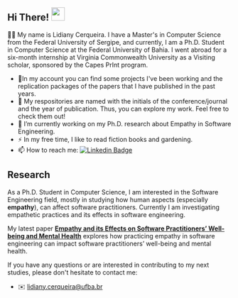 ## Hi There!   <img src="https://media.giphy.com/media/hvRJCLFzcasrR4ia7z/giphy.gif" width="30px"/>


:woman_technologist: My name is Lidiany Cerqueira. I have a Master's in Computer Science from the Federal University of Sergipe, and currently, I am a Ph.D. Student in Computer Science at the Federal University of Bahia. I went abroad for a six-month internship at Virginia Commonwealth University as a Visiting scholar, sponsored by the Capes PrInt program.    

- 🔭In my account you can find some projects I've been working and the replication packages of the papers that I have published in the past years.
- :file_folder: My respositories are named with the initials of the conference/journal and the year of publication. Thus, you can explore my work. Feel free to check them out!
- 🌱 I’m currently working on my Ph.D. research about Empathy in Software Engineering.
- :zap: In my free time, I like to read fiction books and gardening.
- :mailbox: How to reach me: [![Linkedin Badge](https://img.shields.io/badge/-lidianycs-blue?style=flat&logo=Linkedin&logoColor=white)](https://www.linkedin.com/in/lidianycs/)



## Research 

As a Ph.D. Student in Computer Science, I am interested in the Software Engineering field, mostly in studying how human aspects (especially **empathy**), can affect software practitioners. Currently I am investigating empathetic practices and its effects in software engineering. 

My latest paper [**Empathy and its Effects on Software Practitioners’ Well-being and Mental Health**](https://ieeexplore.ieee.org/document/10475379) explores how practicing empathy in software engineering can impact software practitioners’ well-being and mental health. 

If you have any questions or are interested in contributing to my next studies, please don't hesitate to contact me:
- :envelope: [lidiany.cerqueira@ufba.br](mailto:lidiany.cerqueira@ufba.br)

<!--
**lidianycs/lidianycs** is a ✨ _special_ ✨ repository because its `README.md` (this file) appears on your GitHub profile.

Here are some ideas to get you started:

- 🔭 I’m currently working on ...
- 🌱 I’m currently learning ...
- 👯 I’m looking to collaborate on ...
- 🤔 I’m looking for help with ...
- 💬 Ask me about ...
- 📫 How to reach me: ...
- 😄 Pronouns: ...
- ⚡ Fun fact: ...
-->
